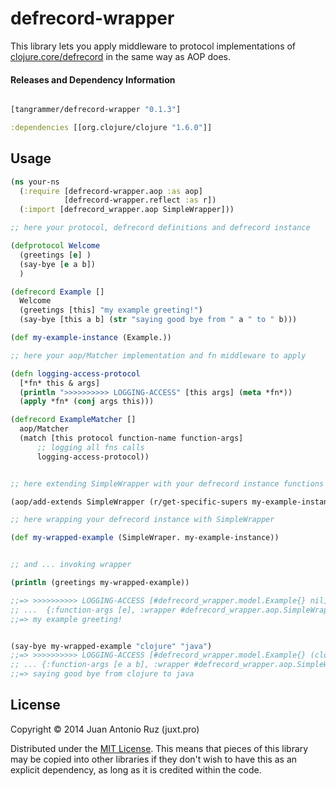 # defrecord-wrapper

This library lets you apply middleware to protocol implementations of [clojure.core/defrecord](https://clojuredocs.org/clojure.core/defrecord) in the same way as AOP does.

#### Releases and Dependency Information


```clojure

[tangrammer/defrecord-wrapper "0.1.3"]

```

```clojure
:dependencies [[org.clojure/clojure "1.6.0"]]
```

## Usage

```clojure
(ns your-ns
  (:require [defrecord-wrapper.aop :as aop]
            [defrecord-wrapper.reflect :as r])
  (:import [defrecord_wrapper.aop SimpleWrapper]))

;; here your protocol, defrecord definitions and defrecord instance

(defprotocol Welcome
  (greetings [e] )
  (say-bye [e a b])
  )

(defrecord Example []
  Welcome
  (greetings [this] "my example greeting!")
  (say-bye [this a b] (str "saying good bye from " a " to " b)))

(def my-example-instance (Example.))

;; here your aop/Matcher implementation and fn middleware to apply

(defn logging-access-protocol
  [*fn* this & args]
  (println ">>>>>>>>>> LOGGING-ACCESS" [this args] (meta *fn*))
  (apply *fn* (conj args this)))

(defrecord ExampleMatcher []
  aop/Matcher
  (match [this protocol function-name function-args]
      ;; logging all fns calls
      logging-access-protocol))


;; here extending SimpleWrapper with your defrecord instance functions protocols

(aop/add-extends SimpleWrapper (r/get-specific-supers my-example-instance) (ExampleMatcher.))

;; here wrapping your defrecord instance with SimpleWrapper 

(def my-wrapped-example (SimpleWraper. my-example-instance))


;; and ... invoking wrapper

(println (greetings my-wrapped-example))

;;=> >>>>>>>>>> LOGGING-ACCESS [#defrecord_wrapper.model.Example{} nil] 
;; ...  {:function-args [e], :wrapper #defrecord_wrapper.aop.SimpleWrapper{:wrapped-record #your-ns.Example{}}, :function-name greetings}
;;=> my example greeting!


(say-bye my-wrapped-example "clojure" "java")
;;=> >>>>>>>>>> LOGGING-ACCESS [#defrecord_wrapper.model.Example{} (clojure java)] 
;; ... {:function-args [e a b], :wrapper #defrecord_wrapper.aop.SimpleWrapper{:wrapped-record #your-ns.Example{}}, :function-name say_bye}
;;=> saying good bye from clojure to java


```

## License

Copyright © 2014 Juan Antonio Ruz (juxt.pro)

Distributed under the [MIT License](http://opensource.org/licenses/MIT). This means that pieces of this library may be copied into other libraries if they don't wish to have this as an explicit dependency, as long as it is credited within the code.
